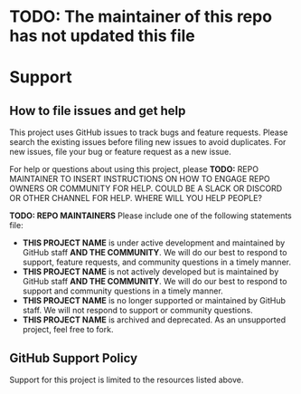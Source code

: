 
# TODO: The maintainer of this repo has not updated this file

# Support 

## How to file issues and get help

This project uses GitHub issues to track bugs and feature requests. Please search the existing issues before filing new issues to avoid duplicates. For new issues, file your bug or feature request as a new issue.

For help or questions about using this project, please **TODO:** REPO MAINTAINER TO INSERT INSTRUCTIONS ON HOW TO ENGAGE REPO OWNERS OR COMMUNITY FOR HELP. COULD BE A SLACK OR DISCORD OR OTHER CHANNEL FOR HELP. WHERE WILL YOU HELP PEOPLE?

**TODO: REPO MAINTAINERS** Please include one of the following statements file:

- **THIS PROJECT NAME** is under active development and maintained by GitHub staff **AND THE COMMUNITY**. We will do our best to respond to support, feature requests, and community questions in a timely manner.
- **THIS PROJECT NAME** is not actively developed but is maintained by GitHub staff **AND THE COMMUNITY**. We will do our best to respond to support and community questions in a timely manner. 
- **THIS PROJECT NAME** is no longer supported or maintained by GitHub staff. We will not respond to support or community questions.
- **THIS PROJECT NAME** is archived and deprecated. As an unsupported project, feel free to fork.

## GitHub Support Policy

Support for this project is limited to the resources listed above.